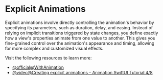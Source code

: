 # Explicit Animations

Explicit animations involve directly controlling the animation's behavior by specifying its parameters, such as duration, delay, and easing. Instead of relying on implicit transitions triggered by state changes, you define exactly how a view's properties animate from one value to another. This gives you fine-grained control over the animation's appearance and timing, allowing for more complex and customized visual effects.

Visit the following resources to learn more:

- [@official@WithAnimation](https://developer.apple.com/documentation/swiftui/withanimation(_:_:))
- [@video@Creating explicit animations – Animation SwiftUI Tutorial 4/8](https://www.youtube.com/watch?v=Sk24dfBUnmg)